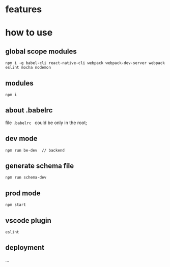 # features

# how to use

## global scope modules  
    npm i -g babel-cli react-native-cli webpack webpack-dev-server webpack eslint mocha nodemon

## modules
    npm i

## about .babelrc
file `.babelrc ` could be only in the root; 

## dev mode
    npm run be-dev  // backend  

## generate schema file
    npm run schema-dev

## prod mode
    npm start

## vscode plugin
    eslint

## deployment
...
